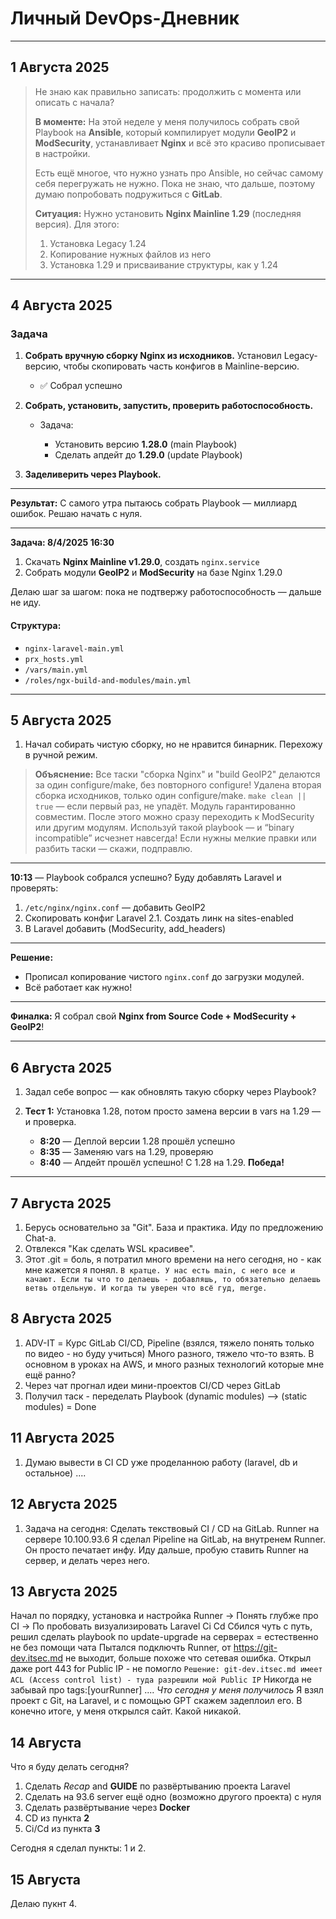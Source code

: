 

# Личный DevOps-Дневник

---

## 1 Августа 2025

> Не знаю как правильно записать: продолжить с момента или описать с начала?
> 
> **В моменте:**
> На этой неделе у меня получилось собрать свой Playbook на **Ansible**, который компилирует модули **GeoIP2** и **ModSecurity**, устанавливает **Nginx** и всё это красиво прописывает в настройки.
> 
> Есть ещё многое, что нужно узнать про Ansible, но сейчас самому себя перегружать не нужно. Пока не знаю, что дальше, поэтому думаю попробовать подружиться с **GitLab**.
> 
> **Ситуация:**
> Нужно установить **Nginx Mainline 1.29** (последняя версия). Для этого:
> 
> 1. Установка Legacy 1.24
> 2. Копирование нужных файлов из него
> 3. Установка 1.29 и присваивание структуры, как у 1.24

---

## 4 Августа 2025

### Задача

1. **Собрать вручную сборку Nginx из исходников.**
   Установил Legacy-версию, чтобы скопировать часть конфигов в Mainline-версию.
   
   * ✅ Собрал успешно

2. **Собрать, установить, запустить, проверить работоспособность.**
   
   * Задача:
     
     * Установить версию **1.28.0** (main Playbook)
     * Сделать апдейт до **1.29.0** (update Playbook)

3. **Заделиверить через Playbook.**

---

**Результат:**
С самого утра пытаюсь собрать Playbook — миллиард ошибок.
Решаю начать с нуля.

---

**Задача: 8/4/2025 16:30**

1. Скачать **Nginx Mainline v1.29.0**, создать `nginx.service`
2. Собрать модули **GeoIP2** и **ModSecurity** на базе Nginx 1.29.0

Делаю шаг за шагом: пока не подтвержу работоспособность — дальше не иду.

#### Структура:

* `nginx-laravel-main.yml`
* `prx_hosts.yml`
* `/vars/main.yml`
* `/roles/ngx-build-and-modules/main.yml`

---

## 5 Августа 2025

1. Начал собирать чистую сборку, но не нравится бинарник.
   Перехожу в ручной режим.

> **Объяснение:**
> Все таски "сборка Nginx" и "build GeoIP2" делаются за один configure/make, без повторного configure!
> Удалена вторая сборка исходников, только один configure/make.
> `make clean || true` — если первый раз, не упадёт.
> Модуль гарантированно совместим.
> После этого можно сразу переходить к ModSecurity или другим модулям.
> Используй такой playbook — и “binary incompatible” исчезнет навсегда!
> Если нужны мелкие правки или разбить таски — скажи, подправлю.

---

**10:13** — Playbook собрался успешно?
Буду добавлять Laravel и проверять:

1. `/etc/nginx/nginx.conf` — добавить GeoIP2
2. Скопировать конфиг Laravel
   2.1. Создать линк на sites-enabled
3. В Laravel добавить (ModSecurity, add\_headers)

---

**Решение:**

* Прописал копирование чистого `nginx.conf` до загрузки модулей.
* Всё работает как нужно!

---

**Финалка:**
Я собрал свой **Nginx from Source Code + ModSecurity + GeoIP2**!

---

## 6 Августа 2025

1. Задал себе вопрос — как обновлять такую сборку через Playbook?

2. **Тест 1:** Установка 1.28, потом просто замена версии в vars на 1.29 — и проверка.
   
   * **8:20** — Деплой версии 1.28 прошёл успешно
   * **8:35** — Заменяю vars на 1.29, проверяю
   * **8:40** — Апдейт прошёл успешно! С 1.28 на 1.29.
     **Победа!**

---

## 7  Августа 2025

1. Берусь основательно за "Git". База и практика. Иду по предложению Chat-a.
2. Отвлекся "Как сделать WSL красивее". 
3. Этот .git = боль,  я потратил много времени на него сегодня, но - как мне кажется я понял. 
`В кратце. У нас есть main, с него все и качают. Если ты что то делаешь - добавляшь, то обязательно делаешь ветвь отдельную. И когда ты уверен что всё гуд, merge.`

## 8 Августа 2025

1. ADV-IT = Курс GitLab CI/CD, Pipeline (взялся, тяжело понять только по видео - но буду учиться)
Много разного, тяжело что-то взять. В основном в уроках на AWS, и много разных технологий которые мне ещё ранно?
2. Через чат прогнал идеи мини-проектов CI/CD через GitLab
3. Получил таск - переделать Playbook (dynamic modules) --> (static modules) = Done

## 11 Августа 2025
1. Думаю вывести в CI CD уже проделанною работу (laravel, db и остальное) ....

## 12 Августа 2025
1. Задача на сегодня: Сделать текствовый CI / CD на GitLab. Runner на сервере 10.100.93.6
Я сделал Pipeline на GitLab, на внутренем Runner. Он просто печатает инфу. 
Иду дальше, пробую ставить Runner на сервер, и делать через него. 

## 13 Августа 2025
Начал по порядку, установка и настройка Runner -> Понять глубже про CI -> По пробовать визуализировать Laravel Ci Cd
Сбился чуть с путь, решил сделать playbook по update-upgrade на серверах = естественно не без помощи чата
Пытался подключть Runner, от https://git-dev.itsec.md  не выходит, больше похоже что сетевая ошибка.
Открыл даже port 443 for Public IP - не помогло
`Решение: git-dev.itsec.md имеет ACL (Access control list) - туда разрешили мой Public IP`
Никогда не забывай про tags:[yourRunner]
....
*Что сегодня у меня получилось*
Я взял проект с Git, на Laravel, и с помощью GPT скажем задеплоил его. В конечно итоге, у меня открылся сайт. Какой никакой.

## 14 Августа
Что я буду делать сегодня?
1. Сделать *Recap* and **GUIDE** по развёртыванию проекта Laravel
2. Сделать на 93.6 server ещё одно (возможно другого проекта) с нуля
3. Сделать развёртывание через **Docker**
4. CD из пункта **2**
5. Ci/Cd из пункта **3**

Сегодня я сделал пункты: 1 и 2.

## 15 Августа
Делаю пукнт 4. 